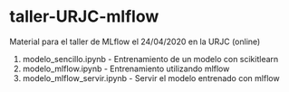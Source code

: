 # taller-URJC-mlflow
Material para el taller de MLflow el 24/04/2020 en la URJC (online)

1. modelo_sencillo.ipynb - Entrenamiento de un modelo con scikitlearn
2. modelo_mlflow.ipynb - Entrenamiento utilizando mlflow
3. modelo_mlflow_servir.ipynb - Servir el modelo entrenado con mlflow

